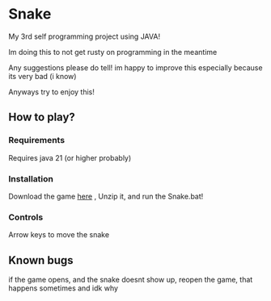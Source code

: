 # Snake

My 3rd self programming project using JAVA!

Im doing this to not get rusty on programming in the meantime

Any suggestions please do tell! im happy to improve this especially because its very bad (i know)

Anyways try to enjoy this!

## How to play?

### Requirements

Requires java 21 (or higher probably)

### Installation

Download the game [here](https://github.com/roy2872/Snake/releases/tag/Windows) ,
Unzip it,
and run the Snake.bat!

### Controls

Arrow keys to move the snake

## Known bugs

if the game opens, and the snake doesnt show up, reopen the game, that happens sometimes and idk why
